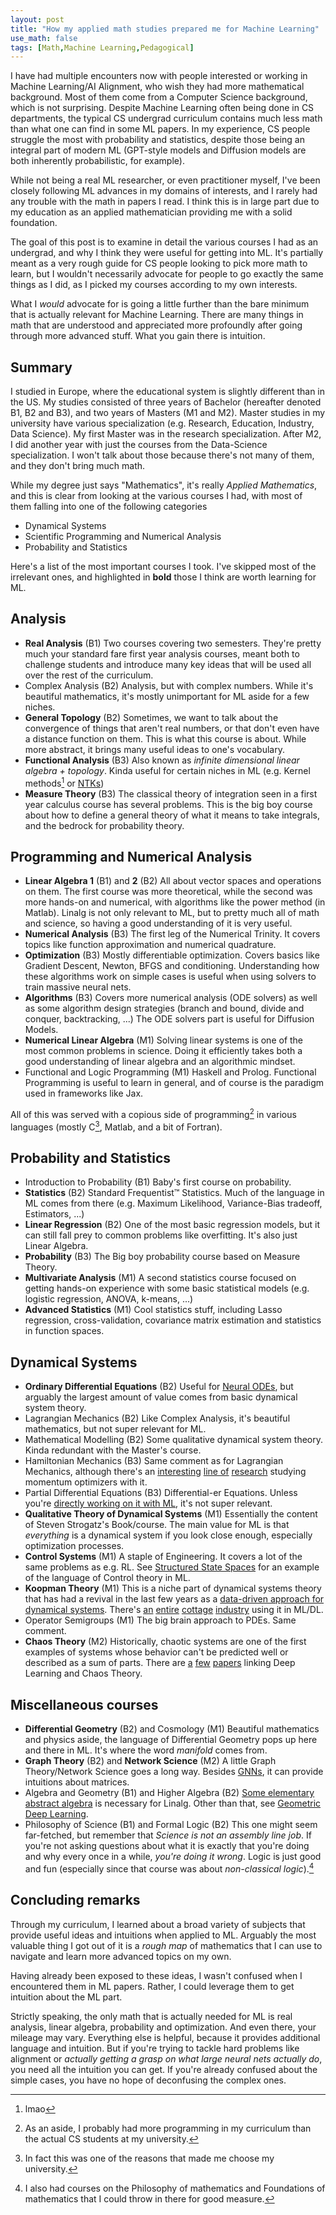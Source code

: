 ```yaml
---
layout: post
title: "How my applied math studies prepared me for Machine Learning"
use_math: false
tags: [Math,Machine Learning,Pedagogical]
---
```


I have had multiple encounters now with people interested or working in Machine Learning/AI Alignment, who wish they had more mathematical background. Most of them come from a Computer Science background, which is not surprising. Despite Machine Learning often being done in CS departments, the typical CS undergrad curriculum contains much less math than what one can find in some ML papers. In my experience, CS people struggle the most with probability and statistics, despite those being an integral part of modern ML (GPT-style models and Diffusion models are both inherently probabilistic, for example).

While not being a real ML researcher, or even practitioner myself, I've been closely following ML advances in my domains of interests, and I rarely had any trouble with the math in papers I read. I think this is in large part due to my education as an applied mathematician providing me with a solid foundation.

The goal of this post is to examine in detail the various courses I had as an undergrad, and why I think they were useful for getting into ML. It's partially meant as a very rough guide for CS people looking to pick more math to learn, but I wouldn't necessarily advocate for people to go exactly the same things as I did, as I picked my courses according to my own interests.

What I *would* advocate for is going a little further than the bare minimum that is actually relevant for Machine Learning. There are many things in math that are understood and appreciated more profoundly after going through more advanced stuff. What you gain there is intuition.

## Summary

I studied in Europe, where the educational system is slightly different than in the US. My studies consisted of three years of Bachelor (hereafter denoted B1, B2 and B3), and two years of Masters (M1 and M2). Master studies in my university have various specialization (e.g. Research, Education, Industry, Data Science). My first Master was in the research specialization. After M2, I did another year with just the courses from the Data-Science specialization. I won't talk about those because there's not many of them, and they don't bring much math.

While my degree just says "Mathematics", it's really *Applied Mathematics*, and this is clear from looking at the various courses I had, with most of them falling into one of the following categories
- Dynamical Systems
- Scientific Programming and Numerical Analysis
- Probability and Statistics

Here's a list of the most important courses I took. I've skipped most of the irrelevant ones, and highlighted in **bold** those I think are worth learning for ML.

## Analysis

- **Real Analysis** (B1) Two courses covering two semesters. They're pretty much your standard fare first year analysis courses, meant both to challenge students and introduce many key ideas that will be used all over the rest of the curriculum.
- Complex Analysis (B2) Analysis, but with complex numbers. While it's beautiful mathematics, it's mostly unimportant for ML aside for a few niches.
- **General Topology** (B2) Sometimes, we want to talk about the convergence of things that aren't real numbers, or that don't even have a distance function on them. This is what this course is about. While more abstract, it brings many useful ideas to one's vocabulary.
- **Functional Analysis** (B3) Also known as *infinite dimensional linear algebra + topology*. Kinda useful for certain niches in ML (e.g. Kernel methods[^kernel] or [NTKs](https://arxiv.org/abs/1806.07572))
- **Measure Theory** (B3) The classical theory of integration seen in a first year calculus course has several problems. This is the big boy course about how to define a general theory of what it means to take integrals, and the bedrock for probability theory.

[^kernel]: lmao

## Programming and Numerical Analysis

- **Linear Algebra 1** (B1) and **2** (B2) All about vector spaces and operations on them. The first course was more theoretical, while the second was more hands-on and numerical, with algorithms like the power method (in Matlab). Linalg is not only relevant to ML, but to pretty much all of math and science, so having a good understanding of it is very useful.
- **Numerical Analysis** (B3) The first leg of the Numerical Trinity. It covers topics like function approximation and numerical quadrature.
- **Optimization** (B3) Mostly differentiable optimization. Covers basics like Gradient Descent, Newton, BFGS and conditioning. Understanding how these algorithms work on simple cases is useful when using solvers to train massive neural nets.
- **Algorithms** (B3) Covers more numerical analysis (ODE solvers) as well as some algorithm design strategies (branch and bound, divide and conquer, backtracking, ...) The ODE solvers part is useful for Diffusion Models.
- **Numerical Linear Algebra** (M1) Solving linear systems is one of the most common problems in science. Doing it efficiently takes both a good understanding of linear algebra and an algorithmic mindset. 
- Functional and Logic Programming (M1) Haskell and Prolog. Functional Programming is useful to learn in general, and of course is the paradigm used in frameworks like Jax.

All of this was served with a copious side of programming[^programming] in various languages (mostly C[^clang], Matlab, and a bit of Fortran).

[^programming]: As an aside, I probably had more programming in my curriculum than the actual CS students at my university.
[^clang]: In fact this was one of the reasons that made me choose my university.

## Probability and Statistics

- Introduction to Probability (B1) Baby's first course on probability.
- **Statistics** (B2) Standard Frequentist™ Statistics. Much of the language in ML comes from there (e.g. Maximum Likelihood, Variance-Bias tradeoff, Estimators, ...)
- **Linear Regression** (B2) One of the most basic regression models, but it can still fall prey to common problems like overfitting. It's also just Linear Algebra.
- **Probability** (B3) The Big boy probability course based on Measure Theory.
- **Multivariate Analysis** (M1) A second statistics course focused on getting hands-on experience with some basic statistical models (e.g. logistic regression, ANOVA, k-means, ...)
- **Advanced Statistics** (M1) Cool statistics stuff, including Lasso regression, cross-validation, covariance matrix estimation and statistics in function spaces.

## Dynamical Systems

- **Ordinary Differential Equations** (B2) Useful for [Neural ODEs](https://arxiv.org/abs/1806.07366), but arguably the largest amount of value comes from basic dynamical system theory.
- Lagrangian Mechanics (B2) Like Complex Analysis, it's beautiful mathematics, but not super relevant for ML.
- Mathematical Modelling (B2) Some qualitative dynamical system theory. Kinda redundant with the Master's course.
- Hamiltonian Mechanics (B3) Same comment as for Lagrangian Mechanics, although there's an [interesting](http://arxiv.org/abs/1905.07436) [line of](http://arxiv.org/abs/2004.06840) [research](http://arxiv.org/abs/2002.12493) studying momentum optimizers with it.
- Partial Differential Equations (B3) Differential-er Equations. Unless you're [directly working on it with ML](https://arxiv.org/abs/2108.08481), it's not super relevant.
- **Qualitative Theory of Dynamical Systems** (M1) Essentially the content of Steven Strogatz's Book/course. The main value for ML is that *everything* is a dynamical system if you look close enough, especially optimization processes.
- **Control Systems** (M1) A staple of Engineering. It covers a lot of the same problems as e.g. RL. See [Structured State Spaces](https://arxiv.org/abs/2111.00396) for an example of the language of Control theory in ML.
- **Koopman Theory** (M1) This is a niche part of dynamical systems theory that has had a revival in the last few years as a [data-driven approach for dynamical systems](https://nicholasgeneva.com/deep-learning/koopman/dynamics/2020/05/30/intro-to-koopman.html). There's [an](https://www.nature.com/articles/s41467-018-07210-0) [entire](https://arxiv.org/abs/1708.06850) [cottage](http://koopman.csail.mit.edu/) [industry](http://arxiv.org/abs/2006.02361) using it in ML/DL.
- Operator Semigroups (M1) The big brain approach to PDEs. Same comment.
- **Chaos Theory** (M2) Historically, chaotic systems are one of the first examples of systems whose behavior can't be predicted well or described as a sum of parts. There are [a](http://arxiv.org/abs/1606.05336) [few](http://arxiv.org/abs/1606.05340) [papers](http://arxiv.org/abs/1909.05176) linking Deep Learning and Chaos Theory.

## Miscellaneous courses

- **Differential Geometry** (B2) and Cosmology (M1) Beautiful mathematics and physics aside, the language of Differential Geometry pops up here and there in ML. It's where the word *manifold* comes from.
- **Graph Theory** (B2) and **Network Science** (M2) A little Graph Theory/Network Science goes a long way. Besides [GNNs](https://arxiv.org/abs/1812.08434), it can provide intuitions about matrices.
- Algebra and Geometry (B1) and Higher Algebra (B2) [Some elementary abstract algebra](https://www.eleuther.ai/beginners.pdf) is necessary for Linalg. Other than that, see [Geometric Deep Learning](https://geometricdeeplearning.com/).
- Philosophy of Science (B1) and Formal Logic (B2) This one might seem far-fetched, but remember that *Science is not an assembly line job*. If you're not asking questions about what it is exactly that you're doing and why every once in a while, *you're doing it wrong*. Logic is just good and fun (especially since that course was about *non-classical logic*).[^phil] 

[^phil]: I also had courses on the Philosophy of mathematics and Foundations of mathematics that I could throw in there for good measure.

## Concluding remarks

Through my curriculum, I learned about a broad variety of subjects that provide useful ideas and intuitions when applied to ML. Arguably the most valuable thing I got out of it is a *rough map* of mathematics that I can use to navigate and learn more advanced topics on my own.

Having already been exposed to these ideas, I wasn't confused when I encountered them in ML papers. Rather, I could leverage them to get intuition about the ML part.

Strictly speaking, the only math that is actually needed for ML is real analysis, linear algebra, probability and optimization. And even there, your mileage may vary. Everything else is helpful, because it provides additional language and intuition. But if you're trying to tackle hard problems like alignment or *actually getting a grasp on what large neural nets actually do*, you need all the intuition you can get. If you're already confused about the simple cases, you have no hope of deconfusing the complex ones.